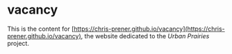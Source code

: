 # vacancy

This is the content for [https://chris-prener.github.io/vacancy](https://chris-prener.github.io/vacancy), the website dedicated to the *Urban Prairies* project.